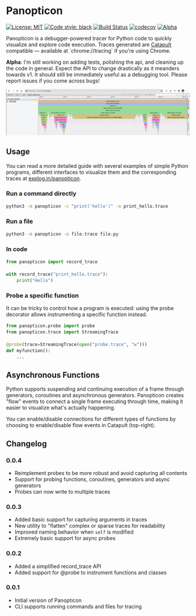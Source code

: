 Panopticon
==========
[![License: MIT](https://img.shields.io/pypi/l/panopticon)](https://github.com/kunalb/panopticon/blob/master/LICENSE)
[![Code style: black](https://img.shields.io/badge/code%20style-black-000000.svg)](https://github.com/psf/black)
[![Build Status](https://travis-ci.org/kunalb/panopticon.svg?branch=master)](https://travis-ci.org/github/kunalb/panopticon)
[![codecov](https://codecov.io/gh/kunalb/panopticon/branch/master/graph/badge.svg)](https://codecov.io/gh/kunalb/panopticon)
[![Alpha](https://img.shields.io/badge/development%20status-alpha-red)](https://pypi.org/project/panopticon/)

Panopticon is a debugger-powered tracer for Python code to quickly visualize and explore code execution. Traces generated are [Catapult](<https://chromium.googlesource.com/catapult/+/HEAD/tracing/README.md>) compatible — available at \`chrome://tracing\` if you\'re using Chrome. 

**Alpha**: I'm still working on adding tests, polishing the api, and cleaning up the code in general. Expect the API to change drastically as it meanders towards v1. It should still be immediately useful as a debugging tool. Please report issues if you come across bugs!

![Sample trace with async functions](https://github.com/kunalb/panopticon/blob/master/images/async_hello.png?raw=true)


Usage
-----

You can read a more detailed guide with several examples of simple Python programs, different interfaces to visualize them and the corresponding traces at [explog.in/panopticon](https://explog.in/panopticon/index.html).


### Run a command directly

```sh
python3 -m panopticon -c "print('hello')" -o print_hello.trace
```

### Run a file

```sh
python3 -m panopticon -o file.trace file.py 
```

### In code

```python
from panopticon import record_trace

with record_trace("print_hello.trace"):
    print("Hello")
```


### Probe a specific function
It can be tricky to control how a program is executed: using the probe decorator allows instrumenting a specific function instead.

```python
from panopticon.probe import probe
from panopticon.trace import StreamingTrace

@probe(trace=StreamingTrace(open("probe.trace", "w")))
def myfunction():
    ...
```

Asynchronous Functions
----------------------

Python supports suspending and continuing execution of a frame through generators, coroutines and asynchronous generators. Panopticon creates \"flow\" events to connect a single frame executing through time, making it easier to visualize what\'s actually happening.

You can enable/disable connections for different types of functions by choosing to enable/disable flow events in Catapult (top-right).

Changelog
---------

### 0.0.4
- Reimplement probes to be more robust and avoid capturing all contents
- Support for probing functions, coroutines, generators and async generators
- Probes can now write to multiple traces

### 0.0.3
- Added basic support for capturing arguments in traces
- New utility to "flatten" complex or sparse traces for readability
- Improved naming behavior when `self` is modified
- Extremely basic support for async probes

### 0.0.2
- Added a simplified record_trace API
- Added support for @probe to instrument functions and classes

### 0.0.1
- Initial version of Panopticon
- CLI supports running commands and files for tracing
